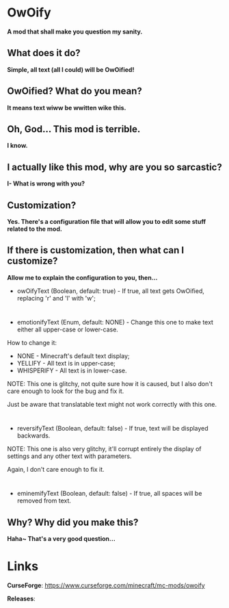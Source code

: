 # OwOify

**A mod that shall make you question my sanity.**

## What does it do?

**Simple, all text (all I could) will be OwOified!**

## OwOified? What do you mean?

**It means text wiww be wwitten wike this.**

## Oh, God... This mod is terrible.

**I know.**

## I actually like this mod, why are you so sarcastic?

**I- What is wrong with you?**

## Customization?

**Yes. There's a configuration file that will allow you to edit some stuff related to the mod.**

## If there is customization, then what can I customize?

**Allow me to explain the configuration to you, then...**

- owOifyText (Boolean, default: true) - If true, all text gets OwOified, replacing 'r' and 'l' with 'w';

#

- emotionifyText (Enum, default: NONE) - Change this one to  make text either all upper-case or lower-case.

How to change it:
- NONE - Minecraft's default text display;
- YELLIFY - All text is in upper-case;
- WHISPERIFY - All text is in lower-case.

NOTE: This one is glitchy, not quite sure how it is caused, but I also don't care enough to look for the bug and fix it.

Just be aware that translatable text might not work correctly with this one.

#

- reversifyText (Boolean, default: false) - If true, text will be displayed backwards.

NOTE: This one is also very glitchy, it'll corrupt entirely the display of settings and any other text with parameters.

Again, I don't care enough to fix it.

#

- eminemifyText (Boolean, default: false) - If true, all spaces will be removed from text.

## Why? Why did you make this?

**Haha~ That's a very good question...**

# Links

**CurseForge**: https://www.curseforge.com/minecraft/mc-mods/owoify

**Releases**: 
